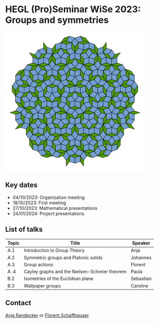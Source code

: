 # HEGL (Pro)Seminar WiSe 2023: Groups and symmetries

![A Penrose tiling](penrose.png)

## Key dates

- 04/10/2023: Organization meeting
- 18/10/2023: First meeting
- 27/10/2023: Mathematical presentations
- 24/01/2024: Project presentations

## List of talks

| Topic | Title | Speaker |
| ----- | ----- | ------- |
| A.1   | Introduction to Group Theory | Anja |
| A.2   | Symmetric groups and Platonic solids | Johannes |
| A.3   | Group actions | Florent |
| A .4   | Cayley graphs and the Nielsen-Schreier theorem | Paula |
| B.2   | Isometries of the Euclidean plane | Sebastian |
| B.3   | Wallpaper groups | Caroline |

## Contact

[Anja Randecker](https://www.mathi.uni-heidelberg.de/~arandecker/) or [Florent Schaffhauser](https://matematiflo.github.io).
